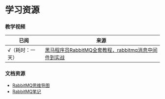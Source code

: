 # 学习资源

### 教学视频

| 已阅       | 来源                                                                                |
|----------|-----------------------------------------------------------------------------------|
| √（耗时：一天） | [黑马程序员RabbitMQ全套教程，rabbitmq消息中间件到实战](https://www.bilibili.com/video/BV15k4y1k7Ep) |

### 文档资源

- [RabbitMQ思维导图](https://www.processon.com/preview/6110a1b70e3e741f86d1f6dc)
- [RabbitMQ笔记](https://www.yuque.com/yuxuandmbjz/rabbitmq)

